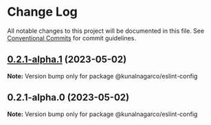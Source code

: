 # Change Log

All notable changes to this project will be documented in this file.
See [Conventional Commits](https://conventionalcommits.org) for commit guidelines.

## [0.2.1-alpha.1](https://github.com/kunalnagarco/ui/compare/@kunalnagarco/eslint-config@0.2.1-alpha.0...@kunalnagarco/eslint-config@0.2.1-alpha.1) (2023-05-02)

**Note:** Version bump only for package @kunalnagarco/eslint-config

## 0.2.1-alpha.0 (2023-05-02)

**Note:** Version bump only for package @kunalnagarco/eslint-config
